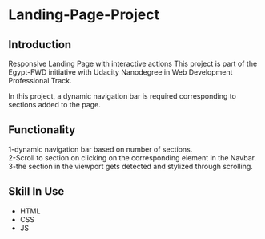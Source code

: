 # Landing-Page-Project

## Introduction

Responsive Landing Page with interactive actions This project is part of the Egypt-FWD initiative with Udacity Nanodegree in Web Development Professional Track.

In this project, a dynamic navigation bar is required corresponding to sections added to the page.

## Functionality
1-dynamic navigation bar based on number of sections. <br>
2-Scroll to section on clicking on the corresponding element in the Navbar.<br>
3-the section in the viewport gets detected and stylized through scrolling.<br>

## Skill In Use
- HTML
- CSS
- JS